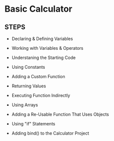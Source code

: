 # Basic Calculator


## STEPS


* Declaring & Defining Variables

* Working with Variables & Operators

* Understaning the Starting Code

* Using Constants

* Adding a Custom Function

* Returning Values

* Executing Function Indirectly

* Using Arrays

* Adding a Re-Usable Function That Uses Objects

* Using "if" Statements

* Adding bind() to the Calculator Project